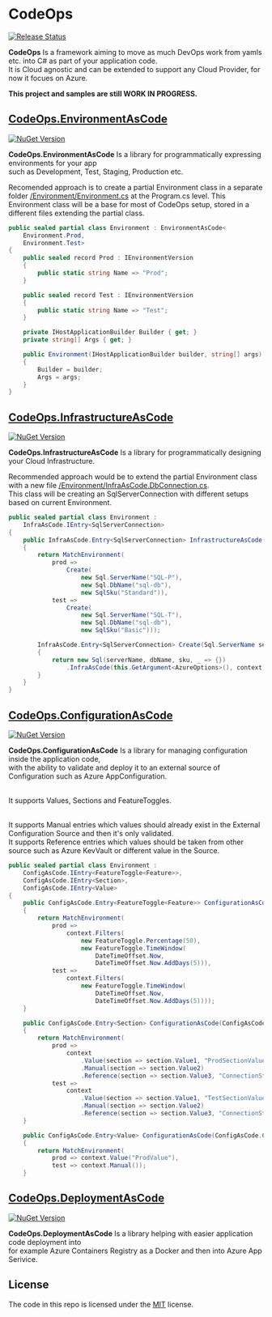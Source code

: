 # CodeOps

[![Release Status](https://img.shields.io/github/actions/workflow/status/HubiBoar/CodeOps/publish.yml)](https://github.com/HubiBoar/CodeOps/actions/workflows/publish.yml)

**CodeOps** Is a framework aiming to move as much DevOps work from yamls etc. into C# as part of your application code.<br>
It is Cloud agnostic and can be extended to support any Cloud Provider, for now it focues on Azure.

**This project and samples are still WORK IN PROGRESS.**


## [CodeOps.EnvironmentAsCode](src/Examples/WebApp/Host/Environment/Environment.cs)

[![NuGet Version](https://img.shields.io/nuget/v/CodeOps.EnvironmentAsCode)](https://www.nuget.org/packages/CodeOps.EnvironmentAsCode/)

**CodeOps.EnvironmentAsCode** Is a library for programmatically expressing environments for your app <br>such as Development, Test, Staging, Production etc.

Recomended approach is to create a partial Environment class in a separate folder [/Environment/Environment.cs](src/Examples/WebApp/Host/Environment/Environment.cs) at the Program.cs level.
This Environment class will be a base for most of CodeOps setup, stored in a different files extending the partial class.

```csharp
public sealed partial class Environment : EnvironmentAsCode<
    Environment.Prod,
    Environment.Test>
{
    public sealed record Prod : IEnvironmentVersion
    {
        public static string Name => "Prod";
    }

    public sealed record Test : IEnvironmentVersion
    {
        public static string Name => "Test";
    }

    private IHostApplicationBuilder Builder { get; }
    private string[] Args { get; }

    public Environment(IHostApplicationBuilder builder, string[] args) : base(GetSettingFromConfiguration(builder.Configuration))
    {
        Builder = builder;
        Args = args;
    }
}
```

## [CodeOps.InfrastructureAsCode](src/Examples/WebApp/Host/Environment/InfraAsCode.DbConnection.cs)

[![NuGet Version](https://img.shields.io/nuget/v/CodeOps.InfrastructureAsCode)](https://www.nuget.org/packages/CodeOps.InfrastructureAsCode/)

**CodeOps.InfrastructureAsCode** Is a library for programmatically designing your Cloud Infrastructure.

Recommended approach would be to extend the partial Environment class with a new file [/Environment/InfraAsCode.DbConnection.cs](src/Examples/WebApp/Host/Environment/InfraAsCode.DbConnection.cs).
<br>This class will be creating an SqlServerConnection with different setups based on current Environment.

```csharp
public sealed partial class Environment :
    InfraAsCode.IEntry<SqlServerConnection>
{
    public InfraAsCode.Entry<SqlServerConnection> InfrastructureAsCode(InfraAsCode.Context<SqlServerConnection> context)
    {
        return MatchEnvironment(
            prod =>
                Create(
                    new Sql.ServerName("SQL-P"),
                    new Sql.DbName("sql-db"),
                    new SqlSku("Standard")),
            test =>
                Create(
                    new Sql.ServerName("SQL-T"),
                    new Sql.DbName("sql-db"),
                    new SqlSku("Basic")));

        InfraAsCode.Entry<SqlServerConnection> Create(Sql.ServerName serverName, Sql.DbName dbName, SqlSku sku)
        {
            return new Sql(serverName, dbName, sku, _ => {})
                .InfraAsCode(this.GetArgument<AzureOptions>(), context);
        }
    }
}
```

## [CodeOps.ConfigurationAsCode](src/Examples/Samples/ConfigAsCodeExample.cs)

[![NuGet Version](https://img.shields.io/nuget/v/CodeOps.ConfigurationAsCode)](https://www.nuget.org/packages/CodeOps.ConfigurationAsCode/)

**CodeOps.ConfigurationAsCode** Is a library for managing configuration inside the application code, <br>with the ability to validate and deploy it to an external source of Configuration such as Azure AppConfiguration.

<br>It supports Values, Sections and FeatureToggles.

<br>It supports Manual entries which values should already exist in the External Configuration Source and then it's only validated.
<br>It supports Reference entries which values should be taken from other source such as Azure KevVault or different value in the Source.

```csharp
public sealed partial class Environment :
    ConfigAsCode.IEntry<FeatureToggle<Feature>>,
    ConfigAsCode.IEntry<Section>,
    ConfigAsCode.IEntry<Value>
{
    public ConfigAsCode.Entry<FeatureToggle<Feature>> ConfigurationAsCode(ConfigAsCode.Context<FeatureToggle<Feature>> context)
    {
        return MatchEnvironment(
            prod => 
                context.Filters(
                    new FeatureToggle.Percentage(50),
                    new FeatureToggle.TimeWindow(
                        DateTimeOffset.Now,
                        DateTimeOffset.Now.AddDays(5))),
            test =>
                context.Filters(
                    new FeatureToggle.TimeWindow(
                        DateTimeOffset.Now,
                        DateTimeOffset.Now.AddDays(5))));
    }

    public ConfigAsCode.Entry<Section> ConfigurationAsCode(ConfigAsCode.Context<Section> context)
    {
        return MatchEnvironment(
            prod => 
                context
                    .Value(section => section.Value1, "ProdSectionValue1")
                    .Manual(section => section.Value2)
                    .Reference(section => section.Value3, "ConnectionString"),
            test =>
                context
                    .Value(section => section.Value1, "TestSectionValue1")
                    .Manual(section => section.Value2)
                    .Reference(section => section.Value3, "ConnectionString"));
    }

    public ConfigAsCode.Entry<Value> ConfigurationAsCode(ConfigAsCode.Context<Value> context)
    {
        return MatchEnvironment(
            prod => context.Value("ProdValue"),
            test => context.Manual());
    }
```


## [CodeOps.DeploymentAsCode](src/Examples/WebApp/Host/Environment/InfraAsCode.Deployment.cs)

[![NuGet Version](https://img.shields.io/nuget/v/CodeOps.DeploymentAsCode)](https://www.nuget.org/packages/CodeOps.DeploymentAsCode/)

**CodeOps.DeploymentAsCode** Is a library helping with easier application code deployment into <br>for example Azure Containers Registry as a Docker and then into Azure App Serivice.

## License

The code in this repo is licensed under the [MIT](LICENSE) license.
